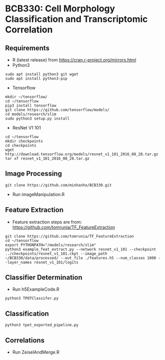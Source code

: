 # BCB330: Cell Morphology Classification and Transcriptomic Correlation

## Requirements
* R (latest release) from https://cran.r-project.org/mirrors.html
* Python3
```
sudo apt install python3 git wget
sudo apt install python3-pip
```
* Tensorflow
```
mkdir ~/tensorflow/
cd ~/tensorflow
pip3 install tensorflow
git clone https://github.com/tensorflow/models/
cd models/research/slim
sudo python3 setup.py install
```
* ResNet V1 101
```
cd ~/tensorflow
mkdir checkpoints
cd checkpoints
wget http://download.tensorflow.org/models/resnet_v1_101_2016_08_28.tar.gz
tar xf resnet_v1_101_2016_08_28.tar.gz
```

## Image Processing
```
git clone https://github.com/minhanho/BCB330.git
```
* Run imageManipulation.R

## Feature Extraction
* Feature extraction steps are from: https://github.com/tomrunia/TF_FeatureExtraction
```
git clone https://github.com/tomrunia/TF_FeatureExtraction
cd ~/tensorflow
export PYTHONPATH="/models/research/slim"
python3 example_feat_extract.py --network resnet_v1_101 --checkpoint ../checkpoints/resnet_v1_101.ckpt --image_path ~/BCB330/data/processed/ --out_file ./features.h5 --num_classes 1000 --layer_names resnet_v1_101/logits
```

## Classifier Determination
* Run h5ExampleCode.R
```
python3 TPOTClassifer.py
```

## Classification
```
python3 tpot_exported_pipeline.py
```

## Correlations
* Run ZeiselAndMerge.R

